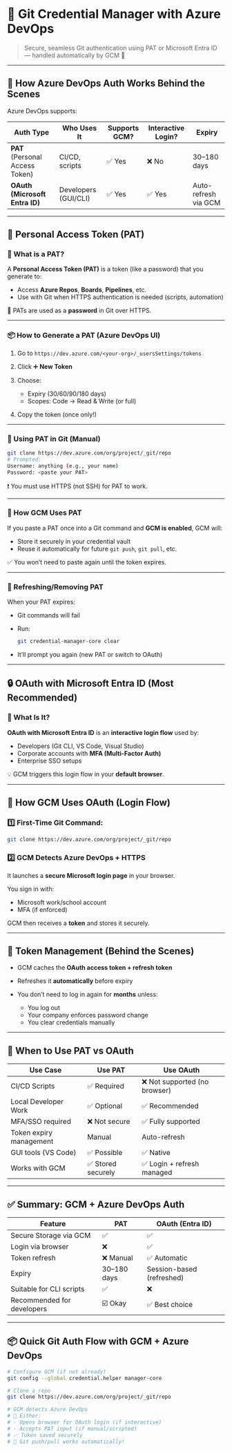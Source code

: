 # 🔐 Git Credential Manager with Azure DevOps

> Secure, seamless Git authentication using PAT or Microsoft Entra ID — handled automatically by GCM 🎩

---

## 🧠 How Azure DevOps Auth Works Behind the Scenes

Azure DevOps supports:

| Auth Type                       | Who Uses It          | Supports GCM? | Interactive Login? | Expiry               |
| ------------------------------- | -------------------- | ------------- | ------------------ | -------------------- |
| **PAT** (Personal Access Token) | CI/CD, scripts       | ✅ Yes        | ❌ No              | 30–180 days          |
| **OAuth (Microsoft Entra ID)**  | Developers (GUI/CLI) | ✅ Yes        | ✅ Yes             | Auto-refresh via GCM |

---

## 🔑 Personal Access Token (PAT)

### 💬 What is a PAT?

A **Personal Access Token (PAT)** is a token (like a password) that you generate to:

- Access **Azure Repos**, **Boards**, **Pipelines**, etc.
- Use with Git when HTTPS authentication is needed (scripts, automation)

🔐 PATs are used as a **password** in Git over HTTPS.

---

### 📦 How to Generate a PAT (Azure DevOps UI)

1. Go to `https://dev.azure.com/<your-org>/_usersSettings/tokens`
2. Click ➕ **New Token**
3. Choose:

   - Expiry (30/60/90/180 days)
   - Scopes: Code → Read & Write (or full)

4. Copy the token (once only!)

---

### 🧪 Using PAT in Git (Manual)

```bash
git clone https://dev.azure.com/org/project/_git/repo
# Prompted:
Username: anything (e.g., your name)
Password: <paste your PAT>
```

❗ You must use HTTPS (not SSH) for PAT to work.

---

### 🎩 How GCM Uses PAT

If you paste a PAT once into a Git command and **GCM is enabled**, GCM will:

- Store it securely in your credential vault
- Reuse it automatically for future `git push`, `git pull`, etc.

✅ You won’t need to paste again until the token expires.

---

### 🧹 Refreshing/Removing PAT

When your PAT expires:

- Git commands will fail
- Run:

  ```bash
  git credential-manager-core clear
  ```

- It’ll prompt you again (new PAT or switch to OAuth)

---

## 🔒 OAuth with Microsoft Entra ID (Most Recommended)

### 💬 What Is It?

**OAuth with Microsoft Entra ID** is an **interactive login flow** used by:

- Developers (Git CLI, VS Code, Visual Studio)
- Corporate accounts with **MFA (Multi-Factor Auth)**
- Enterprise SSO setups

💡 GCM triggers this login flow in your **default browser**.

---

## 🔐 How GCM Uses OAuth (Login Flow)

### 1️⃣ First-Time Git Command:

```bash
git clone https://dev.azure.com/org/project/_git/repo
```

### 2️⃣ GCM Detects Azure DevOps + HTTPS

It launches a **secure Microsoft login page** in your browser.

You sign in with:

- Microsoft work/school account
- MFA (if enforced)

GCM then receives a **token** and stores it securely.

---

## 🔄 Token Management (Behind the Scenes)

- GCM caches the **OAuth access token + refresh token**
- Refreshes it **automatically** before expiry
- You don’t need to log in again for **months** unless:

  - You log out
  - Your company enforces password change
  - You clear credentials manually

---

## 🧰 When to Use PAT vs OAuth

| Use Case                | Use PAT            | Use OAuth                     |
| ----------------------- | ------------------ | ----------------------------- |
| CI/CD Scripts           | ✅ Required        | ❌ Not supported (no browser) |
| Local Developer Work    | ✅ Optional        | ✅ Recommended                |
| MFA/SSO required        | ❌ Not secure      | ✅ Fully supported            |
| Token expiry management | Manual             | Auto-refresh                  |
| GUI tools (VS Code)     | ✅ Possible        | ✅ Native                     |
| Works with GCM          | ✅ Stored securely | ✅ Login + refresh managed    |

---

## ✅ Summary: GCM + Azure DevOps Auth

| Feature                    | PAT         | OAuth (Entra ID)          |
| -------------------------- | ----------- | ------------------------- |
| Secure Storage via GCM     | ✅          | ✅                        |
| Login via browser          | ❌          | ✅                        |
| Token refresh              | ❌ Manual   | ✅ Automatic              |
| Expiry                     | 30–180 days | Session-based (refreshed) |
| Suitable for CLI scripts   | ✅          | ❌                        |
| Recommended for developers | ☑️ Okay     | ✅ Best choice            |

---

## 📦 Quick Git Auth Flow with GCM + Azure DevOps

```bash
# Configure GCM (if not already)
git config --global credential.helper manager-core

# Clone a repo
git clone https://dev.azure.com/org/project/_git/repo

# GCM detects Azure DevOps
# 🔐 Either:
# - Opens browser for OAuth login (if interactive)
# - Accepts PAT input (if manual/scripted)
# ✅ Token saved securely
# 🚀 Git push/pull works automatically!
```
